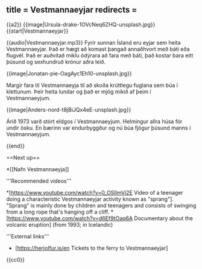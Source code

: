 title = Vestmannaeyjar
redirects =
---

{{a2}}
{{image|Ursula-drake-1OVcNeq6ZHQ-unsplash.jpg}}
{{start|Vestmannaeyjar}}
<div data-translate="true" data-audio-file="Vestmannaeyjar.mp3">
{{audio|Vestmannaeyjar.mp3}}
Fyrir sunnan Ísland eru eyjar sem heita Vestmannaeyjar. Það er hægt að komast þangað annaðhvort með báti eða flugvél. Það er auðvitað miklu ódýrara að fara með báti, það kostar bara eitt þúsund og sexhundruð krónur aðra leið. 

{{image|Jonatan-pie-OagAyc1Eh10-unsplash.jpg}}

Margir fara til Vestmannaeyja til að skoða krúttlegu fuglana sem búa í klettunum. Þeir heita lundar og það er mjög mikið af þeim í Vestmannaeyjum.

{{image|Anders-nord-t8jBiJQx4eE-unsplash.jpg}}

Árið 1973 varð stórt eldgos í Vestmannaeyjum. Helmingur allra húsa fór undir ösku. En bærinn var endurbyggður og nú búa fjögur þúsund manns í Vestmannaeyjum. 
</div>
{{end}}



==Next up==

*[[Nafn Vestmannaeyja]]


<div class="notes">
'''Recommended videos'''

*[https://www.youtube.com/watch?v=0_OSlImVi2E Video of a teenager doing a characteristic Vestmannaeyjar activity known as "sprang"]. "Sprang" is mainly done by children and teenagers and consists of swinging from a long rope that's hanging off a cliff.
*[https://www.youtube.com/watch?v=d6Ef9tOaq6A Documentary about the volcanic eruption] (from 1993; in Icelandic)

'''External links'''

* [https://herjolfur.is/en Tickets to the ferry to Vestmannaeyjar]
</div>

{{cc0}}